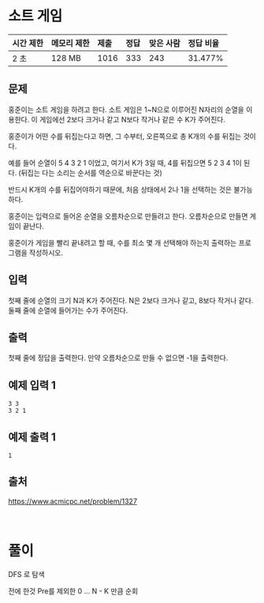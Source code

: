 # 소트 게임

| 시간 제한 | 메모리 제한 | 제출 | 정답 | 맞은 사람 | 정답 비율 |
| :-------- | :---------- | :--- | :--- | :-------- | :-------- |
| 2 초      | 128 MB      | 1016 | 333  | 243       | 31.477%   |

## 문제

홍준이는 소트 게임을 하려고 한다. 소트 게임은 1~N으로 이루어진 N자리의 순열을 이용한다. 이 게임에선 2보다 크거나 같고 N보다 작거나 같은 수 K가 주어진다.

홍준이가 어떤 수를 뒤집는다고 하면, 그 수부터, 오른쪽으로 총 K개의 수를 뒤집는 것이다.

예를 들어 순열이 5 4 3 2 1 이었고, 여기서 K가 3일 때, 4를 뒤집으면 5 2 3 4 1이 된다. (뒤집는 다는 소리는 순서를 역순으로 바꾼다는 것)

반드시 K개의 수를 뒤집어야하기 때문에, 처음 상태에서 2나 1을 선택하는 것은 불가능하다.

홍준이는 입력으로 들어온 순열을 오름차순으로 만들려고 한다. 오름차순으로 만들면 게임이 끝난다.

홍준이가 게임을 빨리 끝내려고 할 때, 수를 최소 몇 개 선택해야 하는지 출력하는 프로그램을 작성하시오.

## 입력

첫째 줄에 순열의 크기 N과 K가 주어진다. N은 2보다 크거나 같고, 8보다 작거나 같다. 둘째 줄에 순열에 들어가는 수가 주어진다.

## 출력

첫째 줄에 정답을 출력한다. 만약 오름차순으로 만들 수 없으면 -1을 출력한다.

## 예제 입력 1

```
3 3
3 2 1
```

## 예제 출력 1

```
1
```

## 출처

https://www.acmicpc.net/problem/1327

​    

# 풀이

DFS 로 탐색

전에 한것 Pre를 제외한 0 ... N - K 만큼 순회